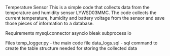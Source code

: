 Temperature Sensor
    This is a simple code that collects data from the temperature and humidity sensor LYWSD03MMC.  The code collects the current temperature, humidity and battery voltage from the sensor and save those pieces of information to a database. 

Requirements
    mysql.connector
    asyncio
    bleak
    subprocess
    io

Files
    temp_logger.py - the main code file
    data_logs.sql - sql command to create the table structure needed for storing the collected data
